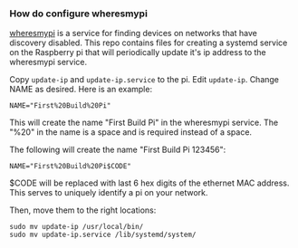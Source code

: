 ### How do configure wheresmypi
[wheresmypi](https://wheresmypi.herokuapp.com/) is a service for finding devices 
on networks that have discovery disabled. This repo contains files for creating
a systemd service on the Raspberry pi that will periodically update it's ip 
address to the wheresmypi service.

Copy `update-ip` and `update-ip.service` to the pi.  Edit `update-ip`.  Change
NAME as desired.  Here is an example:
```
NAME="First%20Build%20Pi"
```
This will create the name "First Build Pi" in the wheresmypi service.  The "%20"
in the name is a space and is required instead of a space.

The following will create the name "First Build Pi 123456":
```
NAME="First%20Build%20Pi$CODE"
```
$CODE will be replaced with last 6 hex digits of the ethernet MAC address.  This
serves to uniquely identify a pi on your network.

Then, move them to the right locations:
```
sudo mv update-ip /usr/local/bin/
sudo mv update-ip.service /lib/systemd/system/
```



